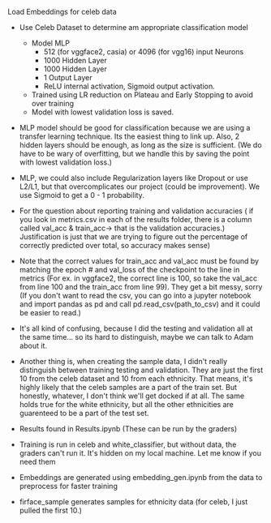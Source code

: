 


Load Embeddings for celeb data

-  Use Celeb Dataset to determine am appropriate classification model
    - Model 
        MLP
        - 512 (for vggface2, casia) or 4096 (for vgg16) input Neurons
        - 1000 Hidden Layer
        - 1000 Hidden Layer
        - 1 Output Layer
        - ReLU internal activation, Sigmoid output activation.
    - Trained using LR reduction on Plateau and Early Stopping to avoid over training
    - Model with lowest validation loss is saved.

- MLP model should be good for classification because we are using a transfer learning technique. Its the easiest thing to link up. Also, 2 hidden layers should be enough, as long as the size is sufficient. (We do have to be wary of overfitting, but we handle this by saving the point with lowest validation loss.)
- MLP, we could also include Regularization layers like Dropout or use L2/L1, but that overcomplicates our project (could be improvement). We use Sigmoid to get a 0 - 1 probability.


- For the question about reporting training and validation accuracies ( if you look in metrics.csv in each of the results folder, there is a column called val_acc & train_acc-> that is the validation accuracies.) Justification is just that we are trying to figure out the percentage of correctly predicted over total, so accuracy makes sense)
- Note that the correct values for train_acc and val_acc must be found by matching the epoch # and val_loss of the checkpoint to the line in metrics (For ex. in vggface2, the correct line is 100, so take the val_acc from line 100 and the train_acc from line 99). They get a bit messy, sorry (If you don't want to read the csv, you can go into a jupyter notebook and import pandas as pd and call pd.read_csv(path_to_csv) and it could be easier to read.)


- It's all kind of confusing, because I did the testing and validation all at the same time... so its hard to distinguish, maybe we can talk to Adam about it.


- Another thing is, when creating the sample data, I didn't really distinguish between training testing and validation. They are just the first 10 from the celeb dataset and 10 from each ethnicity. That means, it's highly likely that the celeb samples are a part of the train set. But honestly, whatever, I don't think we'll get docked if at all. The same holds true for the white ethnicity, but all the other ethnicities are guarenteed to be a part of the test set.


- Results found in Results.ipynb (These can be run by the graders)
- Training is run in celeb and white_classifier, but without data, the graders can't run it. It's hidden on my local machine. Let me know if you need them
- Embeddings are generated using embedding_gen.ipynb from the data to preprocess for faster training
- firface_sample generates samples for ethnicity data (for celeb, I just pulled the first 10.)